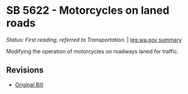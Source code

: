# SB 5622 - Motorcycles on laned roads
*Status: First reading, referred to Transportation.* | [leg.wa.gov summary](https://app.leg.wa.gov/billsummary?BillNumber=5622&Year=2021)

Modifying the operation of motorcycles on roadways laned for traffic.

## Revisions
* [Original Bill](1/)